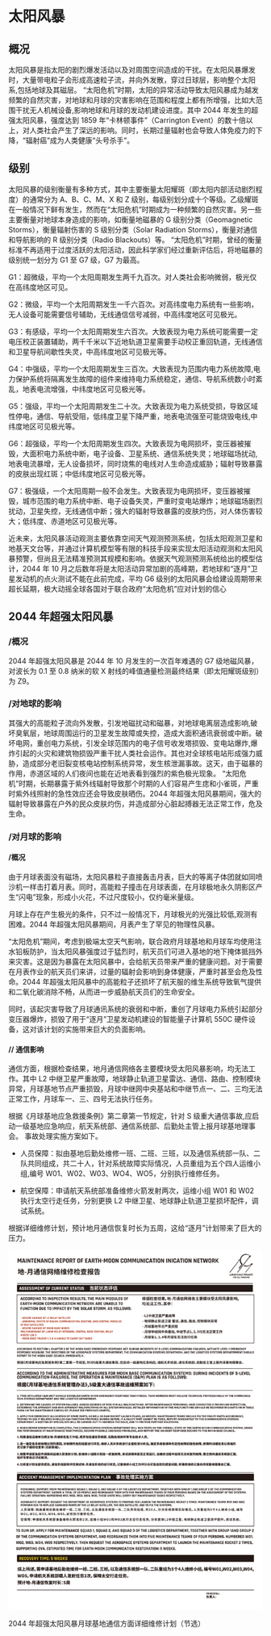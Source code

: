 # 太阳风暴

## 概况

太阳风暴是指太阳的剧烈爆发活动以及对周围空间造成的干扰。在太阳风暴爆发时，大量带电粒子会形成高速粒子流，并向外发散，穿过日球层，影响整个太阳系,包括地球及其磁层。
“太阳危机”时期，太阳的异常活动导致太阳风暴成为越发频繁的自然灾害，对地球和月球的灾害影响在范围和程度上都有所增强，比如大范围干扰无人机械设备,影响地球和月球的发动机建设进度。其中 2044 年发生的超强太阳风暴，强度达到 1859 年“卡林顿事件”（Carrington Event）的数十倍以上，对人类社会产生了深远的影响。同时，长期过量辐射也会导致人体免疫力的下降，“辐射癌”成为人类健康“头号杀手”。

## 级别

太阳风暴的级别衡量有多种方式，其中主要衡量太阳耀斑（即太阳内部活动剧烈程度）的通常分为 A、B、C、M、X 和 Z 级别，每级别划分成十个等级。乙级耀斑在一般情况下鲜有发生，然而在“太阳危机”时期成为一种频繁的自然灾害。另一些主要衡量对地球本身造成的影响，如衡量地磁暴的 G 级别分类（Geomagnetic Storms），衡量辐射伤害的 S 级别分类（Solar Radiation Storms），衡量对通信和导航影响的 R 级别分类（Radio Blackouts）等。
“太阳危机”时期，曾经的衡量标准不再适用于过度活跃的太阳活动，因此科学家们经过重新评估后，将地磁暴的级别统一划分为 G1 至 G7 级，G7 为最高。

G1：超微级，平均一个太阳周期发生两千九百次。对人类社会影响微弱，极光仅在高纬度地区可见。

G2：微级，平均一个太阳周期发生一千六百次。对高纬度电力系统有一些影响，无人设备可能需要信号辅助，无线通信信号减弱，中高纬度地区可见极光。

G3：有感级，平均一个太阳周期发生六百次。大致表现为电力系统可能需要一定电压校正装置辅助，两千千米以下近地轨道卫星需要手动校正重回轨道，无线通信和卫星导航间歇性失灵，中高纬度地区可见极光等。

G4：中强级，平均一个太阳周期发生三百次。大致表现为范围内电力系统故障,电力保护系统将隔离发生故障的组件来维持电力系统稳定，通信、导航系统数小时紊乱，地表电流增强，中纬度地区可见极光等。

G5：强级，平均一个太阳周期发生二十次。大致表现为电力系统受损，导致区域性停电，通信、导航受阻，低纬度卫星下降严重，地表电流强至可能烧毁电线,中纬度地区可见极光等。

G6：超强级，平均一个太阳周期发生四次。大致表现为电网损坏，变压器被摧毁，大面积电力系统中断，电子设备、卫星系统、通信系统失灵；地球磁场扰动,地表电流暴增，无人设备损坏，同时烧焦的电线对人生命造成威胁；辐射导致暴露的皮肤出现红斑；中低纬度地区可见极光等。

G7：极强级，一个太阳周期一般不会发生。大致表现为电网损坏，变压器被摧毁，城市范围的电力系统中断、电子设备失灵，严重时变电站爆炸；地球磁场剧烈扰动，卫星失控，无线通信中断；强大的辐射导致暴露的皮肤灼伤，对人体伤害较大；低纬度、赤道地区可见极光等。

近未来，太阳风暴活动观测主要依靠空间天气观测预测系统，包括太阳观测卫星和地基天文台等，并通过计算机模型等有限的科技手段来实现太阳活动观测和太阳风暴预警，但尚且无法精准预测其规模和影响。依据天气观测预测系统给出的模型估计，2044 年 10 月之后数年将是太阳活动异常加剧的高峰期，若地球和“逐月”卫星发动机的点火测试不能在此前完成，平均 G6 级别的太阳风暴会给建设周期带来超长延期，极大动摇全球各国对于联合政府“太阳危机”应对计划的信心

## 2044 年超强太阳风暴

### /概况

2044 年超强太阳风暴是 2044 年 10 月发生的一次百年难遇的 G7 级地磁风暴，对波长为 0.1 至 0.8 纳米的软 X 射线的峰值通量检测最终结果（即太阳耀斑级别）为 Z9。

### /对地球的影响

其强大的高能粒子流向外发散，引发地磁扰动和磁暴，对地球电离层造成影响,破坏臭氧层，地球周围运行的卫星发生故障或失控，造成大面积通讯衰弱或中断。破坏电网，重创电力系统，引发全球范围内的电子信号收发塔损毁、变电站爆炸,爆炸引起的火灾和建筑物损毁严重干扰人类社会运作。其也对全球核电站形成强力威胁，造成部分老旧裂变核电站控制系统异常，发生核泄漏事故。这天，由于磁暴的作用，赤道区域的人们夜间也能在近地表看到强烈的紫色极光现象。
“太阳危机”时期，长期暴露于紫外线辐射导致那个时期的人们容易产生痣和小雀斑，严重时紫外线照射的急性效应还会导致皮肤晒伤。2044 年超强太阳风暴期间，强大的辐射导致暴露在户外的民众皮肤灼伤，并造成部分心脏起搏器无法正常工作，危及生命。

### /对月球的影响

#### /概况

由于月球表面没有磁场，太阳风暴粒子直接轰击月表，巨大的等离子体团就如同喷沙机一样击打着月表。同时，高能粒子撞击在月球表面，在月球极地永久阴影区产生“闪电”现象，形成小火花，不过尺度较小，仅约毫米量级。

月球上存在产生极光的条件，只不过一般情况下，月球极光的光强比较低,观测有困难。2044 年超强太阳风暴期间，月表产生了罕见的物理性风暴。

“太阳危机”期间，考虑到极端太空天气影响，联合政府月球基地和月球车均使用注水铅板防护，当太阳风暴强度过于猛烈时，航天员们可进入基地的地下掩体抵挡外来灾害。这是因为暴露在太阳风暴中，会给航天员带来严重的健康问题。对于需要在月表作业的航天员们来讲，过量的辐射会影响到身体健康，严重时甚至会危及性命。2044 年超强太阳风暴中的高能粒子还损坏了航天服的维生系统导致氧气提供和二氧化碳消除不畅，从而进一步威胁航天员们的生命安全。

同时，该起灾害导致了月球通讯系统的衰弱和中断，重创了月球电力系统引起部分变压器爆炸，损毁了用于“逐月”卫星发动机建设的智能量子计算机 550C 硬件设备，这对该计划的实施带来巨大的负面影响。

#### // 通信影响

通信方面，根据检查结果，地月通信网络各主要模块受太阳风暴影响，均无法工作。其中 L2 中继卫星严重故障，地球静止轨道卫星雷达、通信、路由、控制模块异常，月球基地节点严重损毁，月球中继网中央基站和中继节点一、二、三均无法正常工作，月球车一、三、四号无法执行任务。

根据《月球基地应急救援条例》第二章第一节规定，针对 S 级重大通信事故,应启动一级基地应急响应，航天系统部、通信系统部、后勤处主管上报月球基地理事会。
事故处理实施方案如下。

- 人员保障：拟由基地后勤处维修一班、二班、三班，以及通信系统部一队、二队共同组成，共二十人，针对系统故障实际情况，人员重组为五个四人运维小组,编号 W01、W02、W03、WO4、WO5，分别执行维修任务。

- 航空保障：申请航天系统部准备维修火箭发射两次，运维小组 W01 和 W02 执行太空行走任务，分别更换 L2 中继卫星、地球静止轨道卫星损坏配件，调试系统。

根据详细维修计划，预计地月通信恢复时长为五周，这给“逐月”计划带来了巨大的压力。

![2044年超强太阳风暴月球基地通信方面详细维修计划（节选）](./assets/document1.svg)

<span style="text-align:center;">2044 年超强太阳风暴月球基地通信方面详细维修计划（节选）</span>
